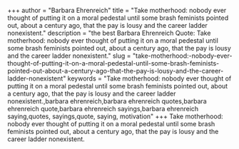 +++
author = "Barbara Ehrenreich"
title = "Take motherhood: nobody ever thought of putting it on a moral pedestal until some brash feminists pointed out, about a century ago, that the pay is lousy and the career ladder nonexistent."
description = "the best Barbara Ehrenreich Quote: Take motherhood: nobody ever thought of putting it on a moral pedestal until some brash feminists pointed out, about a century ago, that the pay is lousy and the career ladder nonexistent."
slug = "take-motherhood:-nobody-ever-thought-of-putting-it-on-a-moral-pedestal-until-some-brash-feminists-pointed-out-about-a-century-ago-that-the-pay-is-lousy-and-the-career-ladder-nonexistent"
keywords = "Take motherhood: nobody ever thought of putting it on a moral pedestal until some brash feminists pointed out, about a century ago, that the pay is lousy and the career ladder nonexistent.,barbara ehrenreich,barbara ehrenreich quotes,barbara ehrenreich quote,barbara ehrenreich sayings,barbara ehrenreich saying,quotes, sayings,quote, saying, motivation"
+++
Take motherhood: nobody ever thought of putting it on a moral pedestal until some brash feminists pointed out, about a century ago, that the pay is lousy and the career ladder nonexistent.
